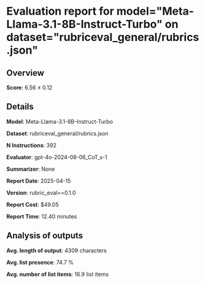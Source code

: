# Evaluation report for model="Meta-Llama-3.1-8B-Instruct-Turbo" on dataset="rubriceval_general/rubrics.json"

## Overview
**Score**: 6.56 ± 0.12

## Details
**Model**: Meta-Llama-3.1-8B-Instruct-Turbo

**Dataset**: rubriceval_general/rubrics.json

**N Instructions**: 392

**Evaluator**: gpt-4o-2024-08-06_CoT_v-1

**Summarizer**: None

**Report Date**: 2025-04-15

**Version**: rubric_eval==0.1.0

**Report Cost**: $49.05

**Report Time**: 12.40 minutes

## Analysis of outputs
**Avg. length of output**: 4309 characters

**Avg. list presence**: 74.7 %

**Avg. number of list items**: 16.9 list items


